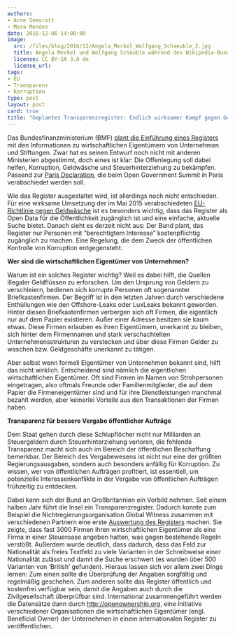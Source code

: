 ```yaml
---
authors: 
- Arne Semsrott
- Mara Mendes
date: 2016-12-06 14:00:00
image:
  src: /files/blog/2016/12/Angela_Merkel_Wolfgang_Schaeuble_2.jpg
  title: Angela Merkel und Wolfgang Schäuble während des Wikipedia-Bundestagsprojekts 2014 
  license: CC BY-SA 3.0 de
  license_url: 
tags:
- EU
- Transparenz 
- Korruption 
type: post
layout: post
card: true
title: "Geplantes Transparenzregister: Endlich wirksamer Kampf gegen Geldwäsche?" 
---
```

Das Bundesfinanzministerium (BMF) [plant die Einführung eines Registers](http://www.europarl.europa.eu/news/de/news-room/20150513IPR55319/neue-geldw%C3%A4sche-richtlinie-gegen-steuervergehen-und-terrorfinanzierung) mit den Informationen zu wirtschaftlichen Eigentümern von Unternehmen und Stiftungen. Zwar hat es seinen Entwurf noch nicht mit anderen Ministerien abgestimmt, doch eines ist klar: Die Offenlegung soll dabei helfen, Korruption, Geldwäsche und Steuerhinterziehung zu bekämpfen. Passend zur [Paris Declaration](https://paris-declaration.ogpsummit.org/topic/5810a95bfade72c82462b343), die beim Open Government Summit in Paris verabschiedet werden soll.

Wie das Register ausgestaltet wird, ist allerdings noch nicht entschieden. Für eine wirksame Umsetzung der im Mai 2015 verabschiedeten [EU-Richtlinie gegen Geldwäsche](http://www.europarl.europa.eu/news/de/news-room/20150513IPR55319/neue-geldwäsche-richtlinie-gegen-steuervergehen-und-terrorfinanzierung) ist es besonders wichtig, dass das Register als Open Data für die Öffentlichkeit zugänglich ist und eine einfache, aktuelle Suche bietet. Danach sieht es derzeit nicht aus: Der Bund plant, das Register nur Personen mit “berechtigtem Interesse” kostenpflichtig zugänglich zu machen. Eine Regelung, die dem Zweck der öffentlichen Kontrolle von Korruption entgegensteht.

**Wer sind die wirtschaftlichen Eigentümer von Unternehmen?**

Warum ist ein solches Register wichtig? Weil es dabei hilft, die Quellen illegaler Geldflüssen zu erforschen. Um den Ursprung von Geldern zu verschleiern, bedienen sich korrupte Personen oft sogenannter Briefkastenfirmen. Der Begriff ist in den letzten Jahren durch verschiedene Enthüllungen wie den Offshore-Leaks oder LuxLeaks bekannt geworden. Hinter diesen Briefkastenfirmen verbergen sich oft Firmen, die eigentlich nur auf dem Papier existieren. Außer einer Adresse besitzen sie kaum etwas. Diese Firmen erlauben es ihren Eigentümern, unerkannt zu bleiben, sich hinter dem Firmennamen und stark verschachtelten Unternehmensstrukturen zu verstecken und über diese Firmen Gelder zu waschen bzw. Geldgeschäfte unerkannt zu tätigen.


Aber selbst wenn formell Eigentümer von Unternehmen bekannt sind, hilft das nicht wirklich. Entscheidend sind nämlich die eigentlichen wirtschaftlichen Eigentümer. Oft sind Firmen im Namen von Strohpersonen eingetragen, also oftmals Freunde oder Familienmitglieder, die auf dem Papier die Firmeneigentümer sind und für ihre Dienstleistungen manchmal bezahlt werden, aber keinerlei Vorteile aus den Transaktionen der Firmen haben.


**Transparenz für bessere Vergabe öffentlicher Aufträge**

Dem Staat gehen durch diese Schlupflöcher nicht nur Milliarden an Steuergeldern durch Steuerhinterziehung verloren, die fehlende Transparenz macht sich auch im Bereich der öffentlichen Beschaffung bemerkbar. 
Der Bereich des Vergabewesens ist nicht nur eine der größten Regierungsausgaben, sondern auch besonders anfällig für Korruption. Zu wissen, wer von öffentlichen Aufträgen profitiert, ist essentiell, um potenzielle Interessenkonflikte in der Vergabe von öffentlichen Aufträgen frühzeitig zu entdecken.


Dabei kann sich der Bund an Großbritannien ein Vorbild nehmen. Seit einem halben Jahr führt die Insel ein Transparenzregister. Dadurch konnte zum Beispiel die Nichtregierungsorganisation Global Witness zusammen mit verschiedenen Partnern eine erste [Auswertung des Registers](https://www.globalwitness.org/en/blog/what-does-uk-beneficial-ownership-data-show-us/) machen. Sie zeigte, dass fast 3000 Firmen ihren wirtschaftlichen Eigentümer als eine Firma in einer Steueroase angeben hatten, was gegen bestehende Regeln verstößt. Außerdem wurde deutlich, dass dadurch, dass das Feld zur Nationalität als freies Textfeld zu viele Varianten in der Schreibweise einer Nationalität zulässt und damit die Suche erschwert (es wurden über 500 Varianten von ‘British’ gefunden). Hieraus lassen sich vor allem zwei Dinge lernen: Zum einen sollte die Überprüfung der Angaben sorgfältig und regelmäßig geschehen. Zum anderen sollte das Register öffentlich und kostenfrei verfügbar sein, damit die Angaben auch durch die Zivilgesellschaft überprüfbar sind. International zusammengeführt werden die Datensätze dann durch http://openownership.org, eine Initiative verschiedener Organisationen die wirtschaftlichen Eigentümer (engl. Beneficial Owner) der Unternehmen in einem internationalen Register zu veröffentlichen. 








